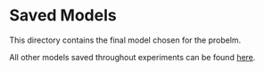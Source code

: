 # Saved Models

This directory contains the final model chosen for the probelm.

All other models saved throughout experiments can be found [here](https://drive.google.com/drive/folders/1SU6D6zIzrgqtkXkTpo7IHTP9Mus3j2Ns?usp=sharing).
